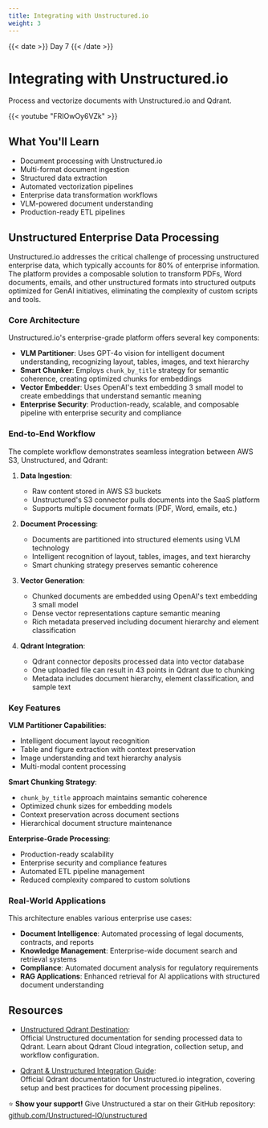 ```yaml
---
title: Integrating with Unstructured.io
weight: 3
---
```


{{< date >}} Day 7 {{< /date >}}

# Integrating with Unstructured.io

Process and vectorize documents with Unstructured.io and Qdrant.

{{< youtube "FRIOwOy6VZk" >}}

## What You'll Learn

- Document processing with Unstructured.io
- Multi-format document ingestion
- Structured data extraction
- Automated vectorization pipelines
- Enterprise data transformation workflows
- VLM-powered document understanding
- Production-ready ETL pipelines

## Unstructured Enterprise Data Processing

Unstructured.io addresses the critical challenge of processing unstructured enterprise data, which typically accounts for 80% of enterprise information. The platform provides a composable solution to transform PDFs, Word documents, emails, and other unstructured formats into structured outputs optimized for GenAI initiatives, eliminating the complexity of custom scripts and tools.

### Core Architecture

Unstructured.io's enterprise-grade platform offers several key components:

- **VLM Partitioner**: Uses GPT-4o vision for intelligent document understanding, recognizing layout, tables, images, and text hierarchy
- **Smart Chunker**: Employs `chunk_by_title` strategy for semantic coherence, creating optimized chunks for embeddings
- **Vector Embedder**: Uses OpenAI's text embedding 3 small model to create embeddings that understand semantic meaning
- **Enterprise Security**: Production-ready, scalable, and composable pipeline with enterprise security and compliance

### End-to-End Workflow

The complete workflow demonstrates seamless integration between AWS S3, Unstructured, and Qdrant:

1. **Data Ingestion**:
   - Raw content stored in AWS S3 buckets
   - Unstructured's S3 connector pulls documents into the SaaS platform
   - Supports multiple document formats (PDF, Word, emails, etc.)

2. **Document Processing**:
   - Documents are partitioned into structured elements using VLM technology
   - Intelligent recognition of layout, tables, images, and text hierarchy
   - Smart chunking strategy preserves semantic coherence

3. **Vector Generation**:
   - Chunked documents are embedded using OpenAI's text embedding 3 small model
   - Dense vector representations capture semantic meaning
   - Rich metadata preserved including document hierarchy and element classification

4. **Qdrant Integration**:
   - Qdrant connector deposits processed data into vector database
   - One uploaded file can result in 43 points in Qdrant due to chunking
   - Metadata includes document hierarchy, element classification, and sample text

### Key Features

**VLM Partitioner Capabilities**:
- Intelligent document layout recognition
- Table and figure extraction with context preservation
- Image understanding and text hierarchy analysis
- Multi-modal content processing

**Smart Chunking Strategy**:
- `chunk_by_title` approach maintains semantic coherence
- Optimized chunk sizes for embedding models
- Context preservation across document sections
- Hierarchical document structure maintenance

**Enterprise-Grade Processing**:
- Production-ready scalability
- Enterprise security and compliance features
- Automated ETL pipeline management
- Reduced complexity compared to custom solutions

### Real-World Applications

This architecture enables various enterprise use cases:

- **Document Intelligence**: Automated processing of legal documents, contracts, and reports
- **Knowledge Management**: Enterprise-wide document search and retrieval systems
- **Compliance**: Automated document analysis for regulatory requirements
- **RAG Applications**: Enhanced retrieval for AI applications with structured document understanding

## Resources

- [Unstructured Qdrant Destination](https://docs.unstructured.io/ui/destinations/qdrant):  
  Official Unstructured documentation for sending processed data to Qdrant. Learn about Qdrant Cloud integration, collection setup, and workflow configuration.

- [Qdrant & Unstructured Integration Guide](https://qdrant.tech/documentation/frameworks/unstructured/):  
  Official Qdrant documentation for Unstructured.io integration, covering setup and best practices for document processing pipelines.

⭐ **Show your support!** Give Unstructured a star on their GitHub repository: [github.com/Unstructured-IO/unstructured](https://github.com/Unstructured-IO/unstructured)

